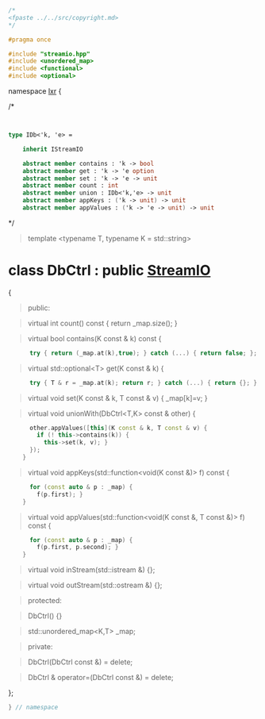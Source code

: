 ```cpp

/*
<fpaste ../../src/copyright.md>
*/

#pragma once

#include "streamio.hpp"
#include <unordered_map>
#include <functional>
#include <optional>

````

namespace [lxr](namespace.list) {

/*

```fsharp


type IDb<'k, 'e> =

    inherit IStreamIO

    abstract member contains : 'k -> bool
    abstract member get : 'k -> 'e option
    abstract member set : 'k -> 'e -> unit
    abstract member count : int
    abstract member union : IDb<'k,'e> -> unit
    abstract member appKeys : ('k -> unit) -> unit
    abstract member appValues : ('k -> 'e -> unit) -> unit

```

*/

> template &lt;typename T, typename K = std::string&gt;

# class DbCtrl : public [StreamIO](streamio.hpp.md)

{

>public:

>virtual int count() const {
      return _map.size(); }

>virtual bool contains(K const & k) const {
```cpp
      try { return (_map.at(k),true); } catch (...) { return false; }; }
```

>virtual std::optional&lt;T&gt; get(K const & k) {
```cpp
      try { T & r = _map.at(k); return r; } catch (...) { return {}; }; }
```

>virtual void set(K const & k, T const & v) {
      _map[k]=v; }

>virtual void unionWith(DbCtrl&lt;T,K&gt; const & other) {
```cpp
      other.appValues([this](K const & k, T const & v) {
        if (! this->contains(k)) {
          this->set(k, v); }
      });
    }
```

>virtual void appKeys(std::function&lt;void(K const &)&gt; f) const {
```cpp
      for (const auto & p : _map) {
        f(p.first); }
    }
```

>virtual void appValues(std::function&lt;void(K const &, T const &)&gt; f) const {
```cpp
      for (const auto & p : _map) {
        f(p.first, p.second); }
    }
```

>virtual void inStream(std::istream &) {};

>virtual void outStream(std::ostream &) {};

>protected:

>DbCtrl() {}

>std::unordered_map&lt;K,T&gt; _map;

>private:

>DbCtrl(DbCtrl const &) = delete;

>DbCtrl & operator=(DbCtrl const &) = delete;

};

```cpp
} // namespace
```

